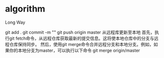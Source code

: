 # algorithm
Long Way
 
 
git add .
git commit -m ""
git push origin master
从远程库更新至本地
首先，执行git fetch命令，从远程仓库获取最新的提交信息。这将使本地仓库中的分支与远程仓库保持同步。
然后，使用git merge命令合并远程分支和本地分支。例如，如果你的本地分支为master，可以执行以下命令
git merge origin/master
